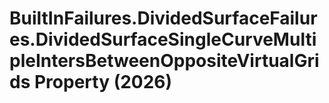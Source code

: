 # BuiltInFailures.DividedSurfaceFailures.DividedSurfaceSingleCurveMultipleIntersBetweenOppositeVirtualGrids Property (2026)

﻿